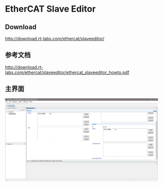 # EtherCAT Slave Editor

## Download

http://download.rt-labs.com/ethercat/slaveeditor/

## 参考文档

http://download.rt-labs.com/ethercat/slaveeditor/ethercat_slaveeditor_howto.pdf

## 主界面

![./images/EtherCAT_Slave_Editor_Main_Page.png](./images/EtherCAT_Slave_Editor_Main_Page.png)

